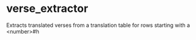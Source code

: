 # verse_extractor
Extracts translated verses from a translation table for rows starting with a &lt;number>#h
